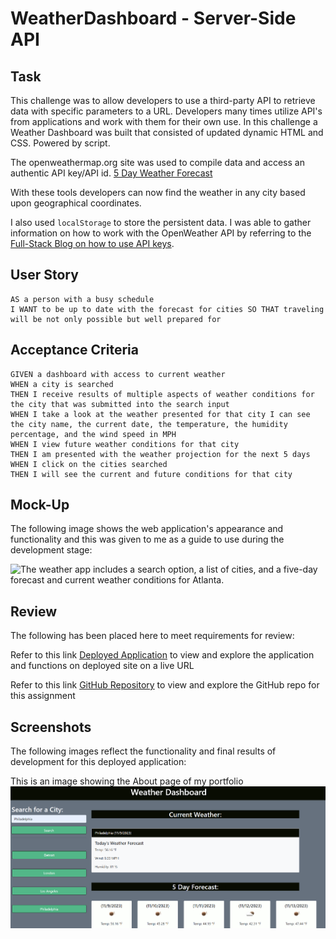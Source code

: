 # WeatherDashboard - Server-Side API

## Task

This challenge was to allow developers to use a third-party API to retrieve data with specific parameters to a URL. Developers many times utilize API's from applications and work with them for their own use. In this challenge a Weather Dashboard was built that consisted of updated dynamic HTML and CSS. Powered by script.

The openweathermap.org site was used to compile data and access an authentic API key/API id. [5 Day Weather Forecast](https://openweathermap.org/forecast5)

With these tools developers can now find the weather in any city based upon geographical coordinates.

I also used `localStorage` to store the persistent data. I was able to gather information on how to work with the OpenWeather API by referring to the [Full-Stack Blog on how to use API keys](https://coding-boot-camp.github.io/full-stack/apis/how-to-use-api-keys).


## User Story

```
AS a person with a busy schedule
I WANT to be up to date with the forecast for cities SO THAT traveling will be not only possible but well prepared for
```

## Acceptance Criteria

```
GIVEN a dashboard with access to current weather
WHEN a city is searched
THEN I receive results of multiple aspects of weather conditions for the city that was submitted into the search input
WHEN I take a look at the weather presented for that city I can see the city name, the current date, the temperature, the humidity percentage, and the wind speed in MPH
WHEN I view future weather conditions for that city 
THEN I am presented with the weather projection for the next 5 days
WHEN I click on the cities searched
THEN I will see the current and future conditions for that city
```

## Mock-Up

The following image shows the web application's appearance and functionality and this was given to me as a guide to use during the development stage:

![The weather app includes a search option, a list of cities, and a five-day forecast and current weather conditions for Atlanta.](./Assets/06-server-side-apis-homework-demo.png)

## Review 

The following has been placed here to meet requirements for review:


Refer to this link [Deployed Application](https://thekhalidgibson.github.io/WeatherDashboard/) to view and explore the application and functions on deployed site on a live URL

Refer to this link [GitHub Repository](https://github.com/TheKhalidGibson/WeatherDashboard) to view and explore the GitHub repo for this assignment


## Screenshots

The following images reflect the functionality and final results of development for this deployed application:

This is an image showing the About page of my portfolio
![Image showing the About page of my portfolio](./assets/weatherDashboard.png)




